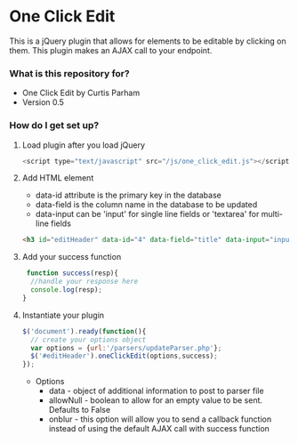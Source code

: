 # One Click Edit #

This is a jQuery plugin that allows for elements to be editable by clicking on them. This
plugin makes an AJAX call to your endpoint.

### What is this repository for? ###

* One Click Edit by Curtis Parham
* Version 0.5

### How do I get set up? ###

1. Load plugin after you load jQuery

    ```javascript
    <script type="text/javascript" src="/js/one_click_edit.js"></script>
    ```

2. Add HTML element
    * data-id attribute is the primary key in the database
    * data-field is the column name in the database to be updated
    * data-input can be 'input' for single line fields or 'textarea' for multi-line fields

    ```html
    <h3 id="editHeader" data-id="4" data-field="title" data-input="input">Starting Text</h3>
    ```

3. Add your success function

    ```javascript
     function success(resp){
      //handle your response here
      console.log(resp);
    }
    ```

4. Instantiate your plugin

    ```javascript
    $('document').ready(function(){
      // create your options object
      var options = {url:'/parsers/updateParser.php'};
      $('#editHeader').oneClickEdit(options,success);
    });
    ```

    * Options
      * data - object of additional information to post to parser file
      * allowNull - boolean to allow for an empty value to be sent. Defaults to False
      * onblur - this option will allow you to send a callback function instead of using the default AJAX call with success       function